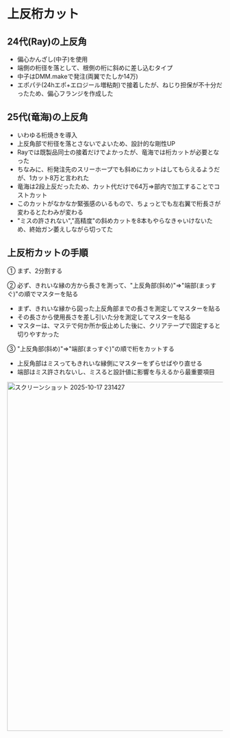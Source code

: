 # 上反桁カット

## 24代(Ray)の上反角
- 偏心かんざし(中子)を使用
- 端側の桁径を落として、根側の桁に斜めに差し込むタイプ
- 中子はDMM.makeで発注(両翼でたしか14万)
- エポパテ(24hエポ+エロジール増粘剤)で接着したが、ねじり担保が不十分だったため、偏心フランジを作成した

## 25代(竜海)の上反角
- いわゆる桁焼きを導入
- 上反角部で桁径を落とさないでよいため、設計的な剛性UP
- Rayでは既製品同士の接着だけでよかったが、竜海では桁カットが必要となった
- ちなみに、桁発注先のスリーホープでも斜めにカットはしてもらえるようだが、1カット8万と言われた
- 竜海は2段上反だったため、カット代だけで64万⇒部内で加工することでコストカット
- このカットがなかなか緊張感のいるもので、ちょっとでも左右翼で桁長さが変わるとたわみが変わる
- "ミスの許されない","高精度"の斜めカットを8本もやらなきゃいけないため、終始ガン萎えしながら切ってた

## 上反桁カットの手順
① まず、2分割する

② 必ず、きれいな縁の方から長さを測って、"上反角部(斜め)"⇒"端部(まっすぐ)"の順でマスターを貼る
- まず、きれいな縁から図った上反角部までの長さを測定してマスターを貼る
- その長さから使用長さを差し引いた分を測定してマスターを貼る
- マスターは、マステで何か所か仮止めした後に、クリアテープで固定すると切りやすかった

③ "上反角部(斜め)"⇒"端部(まっすぐ)"の順で桁をカットする
- 上反角部はミスってもきれいな縁側にマスターをずらせばやり直せる
- 端部はミス許されないし、ミスると設計値に影響を与えるから最重要項目


<img width="1772" height="815" alt="スクリーンショット 2025-10-17 231427" src="https://github.com/user-attachments/assets/3c7e21c3-a8a6-44b7-94fe-4ef1ac46809d" />
